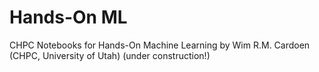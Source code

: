 # Hands-On ML
CHPC Notebooks for Hands-On Machine Learning
by Wim R.M. Cardoen (CHPC, University of Utah)
(under construction!)

